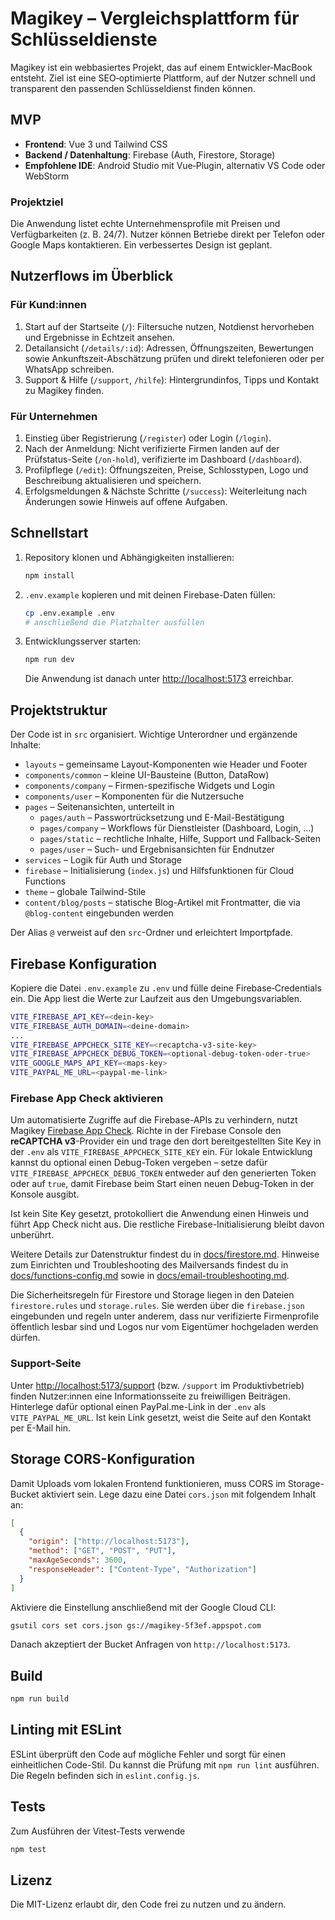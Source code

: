 # Magikey – Vergleichsplattform für Schlüsseldienste

Magikey ist ein webbasiertes Projekt, das auf einem Entwickler‑MacBook entsteht. Ziel ist eine SEO‑optimierte Plattform, auf der Nutzer schnell und transparent den passenden Schlüsseldienst finden können.

## MVP

- **Frontend**: Vue&nbsp;3 und Tailwind CSS
- **Backend / Datenhaltung**: Firebase (Auth, Firestore, Storage)
- **Empfohlene IDE**: Android Studio mit Vue‑Plugin, alternativ VS Code oder WebStorm

### Projektziel

Die Anwendung listet echte Unternehmensprofile mit Preisen und Verfügbarkeiten (z.&nbsp;B. 24/7). Nutzer können Betriebe direkt per Telefon oder ‎Google Maps kontaktieren. Ein verbessertes Design ist geplant.

## Nutzerflows im Überblick

### Für Kund:innen

1. Start auf der Startseite (`/`): Filtersuche nutzen, Notdienst hervorheben und Ergebnisse in Echtzeit ansehen.
2. Detailansicht (`/details/:id`): Adressen, Öffnungszeiten, Bewertungen sowie Ankunftszeit-Abschätzung prüfen und direkt
   telefonieren oder per WhatsApp schreiben.
3. Support & Hilfe (`/support`, `/hilfe`): Hintergrundinfos, Tipps und Kontakt zu Magikey finden.

### Für Unternehmen

1. Einstieg über Registrierung (`/register`) oder Login (`/login`).
2. Nach der Anmeldung: Nicht verifizierte Firmen landen auf der Prüfstatus-Seite (`/on-hold`), verifizierte im Dashboard (`/dashboard`).
3. Profilpflege (`/edit`): Öffnungszeiten, Preise, Schlosstypen, Logo und Beschreibung aktualisieren und speichern.
4. Erfolgsmeldungen & Nächste Schritte (`/success`): Weiterleitung nach Änderungen sowie Hinweis auf offene Aufgaben.

## Schnellstart

1. Repository klonen und Abhängigkeiten installieren:

   ```bash
   npm install
   ```

2. `.env.example` kopieren und mit deinen Firebase-Daten füllen:

   ```bash
   cp .env.example .env
   # anschließend die Platzhalter ausfüllen
   ```

3. Entwicklungsserver starten:

   ```bash
   npm run dev
   ```

   Die Anwendung ist danach unter <http://localhost:5173> erreichbar.

## Projektstruktur

Der Code ist in `src` organisiert. Wichtige Unterordner und ergänzende Inhalte:

- `layouts` – gemeinsame Layout-Komponenten wie Header und Footer
- `components/common` – kleine UI-Bausteine (Button, DataRow)
- `components/company` – Firmen-spezifische Widgets und Login
- `components/user` – Komponenten für die Nutzersuche
- `pages` – Seitenansichten, unterteilt in
  - `pages/auth` – Passwortrücksetzung und E-Mail-Bestätigung
  - `pages/company` – Workflows für Dienstleister (Dashboard, Login, …)
  - `pages/static` – rechtliche Inhalte, Hilfe, Support und Fallback-Seiten
  - `pages/user` – Such- und Ergebnisansichten für Endnutzer
- `services` – Logik für Auth und Storage
- `firebase` – Initialisierung (`index.js`) und Hilfsfunktionen für Cloud Functions
- `theme` – globale Tailwind-Stile
- `content/blog/posts` – statische Blog-Artikel mit Frontmatter, die via `@blog-content` eingebunden werden

Der Alias `@` verweist auf den `src`-Ordner und erleichtert Importpfade.

## Firebase Konfiguration

Kopiere die Datei `.env.example` zu `.env` und fülle deine Firebase‑Credentials ein. Die App liest die Werte zur Laufzeit aus den Umgebungsvariablen.

```bash
VITE_FIREBASE_API_KEY=<dein-key>
VITE_FIREBASE_AUTH_DOMAIN=<deine-domain>
...
VITE_FIREBASE_APPCHECK_SITE_KEY=<recaptcha-v3-site-key>
VITE_FIREBASE_APPCHECK_DEBUG_TOKEN=<optional-debug-token-oder-true>
VITE_GOOGLE_MAPS_API_KEY=<maps-key>
VITE_PAYPAL_ME_URL=<paypal-me-link>
```

### Firebase App Check aktivieren

Um automatisierte Zugriffe auf die Firebase-APIs zu verhindern, nutzt Magikey
[Firebase App Check](https://firebase.google.com/docs/app-check). Richte in der
Firebase Console den **reCAPTCHA v3**-Provider ein und trage den dort
bereitgestellten Site Key in der `.env` als `VITE_FIREBASE_APPCHECK_SITE_KEY`
ein. Für lokale Entwicklung kannst du optional einen Debug-Token vergeben –
setze dafür `VITE_FIREBASE_APPCHECK_DEBUG_TOKEN` entweder auf den generierten
Token oder auf `true`, damit Firebase beim Start einen neuen Debug-Token in der
Konsole ausgibt.

Ist kein Site Key gesetzt, protokolliert die Anwendung einen Hinweis und führt
App Check nicht aus. Die restliche Firebase-Initialisierung bleibt davon
unberührt.

Weitere Details zur Datenstruktur findest du in [docs/firestore.md](docs/firestore.md).
Hinweise zum Einrichten und Troubleshooting des Mailversands findest du in
[docs/functions-config.md](docs/functions-config.md) sowie in
[docs/email-troubleshooting.md](docs/email-troubleshooting.md).

Die Sicherheitsregeln für Firestore und Storage liegen in den Dateien
`firestore.rules` und `storage.rules`. Sie werden über die
`firebase.json` eingebunden und regeln unter anderem, dass nur
verifizierte Firmenprofile öffentlich lesbar sind und Logos nur vom
Eigentümer hochgeladen werden dürfen.

### Support-Seite

Unter <http://localhost:5173/support> (bzw. `/support` im Produktivbetrieb) finden Nutzer:innen eine Informationsseite zu freiwilligen Beiträgen.
Hinterlege dafür optional einen PayPal.me-Link in der `.env` als `VITE_PAYPAL_ME_URL`.
Ist kein Link gesetzt, weist die Seite auf den Kontakt per E-Mail hin.

## Storage CORS-Konfiguration

Damit Uploads vom lokalen Frontend funktionieren, muss CORS im
Storage-Bucket aktiviert sein. Lege dazu eine Datei `cors.json` mit
folgendem Inhalt an:

```json
[
  {
    "origin": ["http://localhost:5173"],
    "method": ["GET", "POST", "PUT"],
    "maxAgeSeconds": 3600,
    "responseHeader": ["Content-Type", "Authorization"]
  }
]
```

Aktiviere die Einstellung anschließend mit der Google Cloud CLI:

```bash
gsutil cors set cors.json gs://magikey-5f3ef.appspot.com
```

Danach akzeptiert der Bucket Anfragen von `http://localhost:5173`.

## Build

```bash
npm run build
```

## Linting mit ESLint

ESLint überprüft den Code auf mögliche Fehler und sorgt für einen einheitlichen
Code-Stil. Du kannst die Prüfung mit `npm run lint` ausführen. Die Regeln
befinden sich in `eslint.config.js`.

## Tests

Zum Ausführen der Vitest-Tests verwende

```bash
npm test
```

## Lizenz

Die MIT-Lizenz erlaubt dir, den Code frei zu nutzen und zu ändern.
